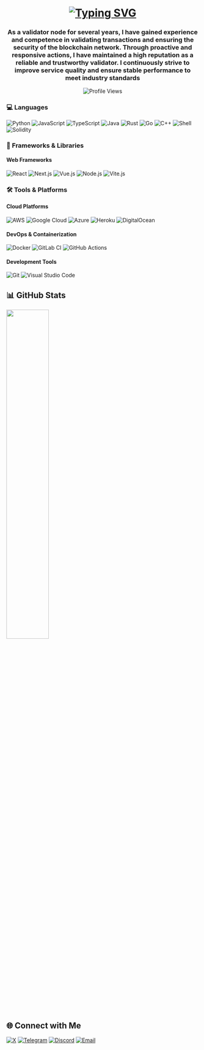 <h1 align="center">
  <a href="https://git.io/typing-svg">
    <img src="https://readme-typing-svg.herokuapp.com?font=Fira+Code&weight=600&size=30&pause=1000&color=00B4D8&center=true&vCenter=true&width=600&lines=Hi+I'm+XBerry;" alt="Typing SVG" />
  </a>
</h1>
<h3 align="center">As a validator node for several years, I have gained experience and competence in validating transactions and ensuring the security of the blockchain network. Through proactive and responsive actions, I have maintained a high reputation as a reliable and trustworthy validator. I continuously strive to improve service quality and ensure stable performance to meet industry standards</h3>
<div align="center">
  <img src="https://komarev.com/ghpvc/?username=dlzvy&label=Profile+View&color=ff4500&style=for-the-badge" alt="Profile Views" />
</div>

### 💻 Languages
![Python](https://img.shields.io/badge/-Python-05122A?style=flat&logo=python)
![JavaScript](https://img.shields.io/badge/-JavaScript-05122A?style=flat&logo=javascript)
![TypeScript](https://img.shields.io/badge/-TypeScript-05122A?style=flat&logo=typescript)
![Java](https://img.shields.io/badge/-Java-05122A?style=flat&logo=java)
![Rust](https://img.shields.io/badge/-Rust-05122A?style=flat&logo=rust)
![Go](https://img.shields.io/badge/-Go-05122A?style=flat&logo=go)
![C++](https://img.shields.io/badge/-C++-05122A?style=flat&logo=c%2B%2B)
![Shell](https://img.shields.io/badge/-Shell-05122A?style=flat&logo=gnu-bash)
![Solidity](https://img.shields.io/badge/-Solidity-05122A?style=flat&logo=solidity)


### 🚀 Frameworks & Libraries
#### Web Frameworks
![React](https://img.shields.io/badge/-React-05122A?style=flat&logo=react)
![Next.js](https://img.shields.io/badge/-Next.js-05122A?style=flat&logo=next.js)
![Vue.js](https://img.shields.io/badge/-Vue.js-05122A?style=flat&logo=vue.js)
![Node.js](https://img.shields.io/badge/-Node.js-05122A?style=flat&logo=node.js)
![Vite.js](https://img.shields.io/badge/-Vite.js-05122A?style=flat&logo=vite)

### 🛠️ Tools & Platforms
#### Cloud Platforms
![AWS](https://img.shields.io/badge/-AWS-05122A?style=flat&logo=amazon-aws)
![Google Cloud](https://img.shields.io/badge/-Google%20Cloud-05122A?style=flat&logo=google-cloud)
![Azure](https://img.shields.io/badge/-Azure-05122A?style=flat&logo=microsoft-azure)
![Heroku](https://img.shields.io/badge/-Heroku-05122A?style=flat&logo=heroku)
![DigitalOcean](https://img.shields.io/badge/-DigitalOcean-05122A?style=flat&logo=digitalocean)

#### DevOps & Containerization
![Docker](https://img.shields.io/badge/-Docker-05122A?style=flat&logo=docker)
![GitLab CI](https://img.shields.io/badge/-GitLab%20CI-05122A?style=flat&logo=gitlab)
![GitHub Actions](https://img.shields.io/badge/-GitHub%20Actions-05122A?style=flat&logo=github-actions)

#### Development Tools
![Git](https://img.shields.io/badge/-Git-05122A?style=flat&logo=git)
![Visual Studio Code](https://img.shields.io/badge/-Visual%20Studio%20Code-05122A?style=flat&logo=visual-studio-code)


## 📊 GitHub Stats
  <img align="center" width="47%" src="https://github-readme-stats.vercel.app/api/top-langs/?username=callmexberry&theme=merko&show_icons=true&hide_border=false&layout=compact&border_color=2e8b57&bg_color=0D1117&text_color=98FB98" />
<br clear="both"/>

## 🌐 Connect with Me
[![X](https://img.shields.io/badge/-Twitter-05122A?style=flat&logo=x)](https://x.com/XBerryAO)
[![Telegram](https://img.shields.io/badge/-Telegram-05122A?style=flat&logo=telegram)](https://t.me/dlzvy)
[![Discord](https://img.shields.io/badge/-Discord-05122A?style=flat&logo=discord)](https://discord.com/invite/hdTnp6Ep)
[![Email](https://img.shields.io/badge/-Email-05122A?style=flat&logo=gmail)](mailto:brianjovandi@gmail.com)
